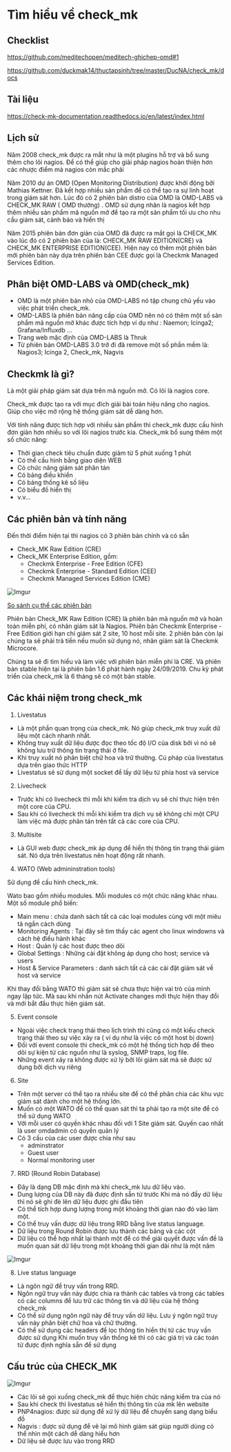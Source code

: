 # Tìm hiểu về check_mk

## Checklist

https://github.com/meditechopen/meditech-ghichep-omd#1

https://github.com/duckmak14/thuctapsinh/tree/master/DucNA/check_mk/docs

## Tài liệu

https://check-mk-documentation.readthedocs.io/en/latest/index.html

## Lịch sử

Năm 2008 check_mk được ra mắt như là một plugins hỗ trợ và bổ sung thêm cho lõi nagios. Để có thể giúp cho giải pháp nagios hoàn thiện hơn các nhược điểm mà nagios còn mắc phải

Năm 2010 dự án OMD (Open Monitoring Distribution) được khởi động bởi Mathias Kettner. Đã kết hợp nhiều sản phẩm để có thể tạo ra sự linh hoạt trong giám sát hơn. Lúc đó có 2 phiên bản distro của OMD là OMD-LABS và CHECK_MK RAW ( OMD thường) . OMD sử dụng nhân là nagios kết hợp thêm nhiều sản phẩm mã nguồn mở để tạo ra một sản phẩm tối ưu cho nhu cầu giám sát, cảnh báo và hiển thị

Năm 2015 phiên bản đơn giản của OMD đã được ra mắt gọi là CHECK_MK vào lúc đó có 2 phiên bản của là: CHECK_MK RAW EDITION(CRE) và CHECK_MK ENTERPRISE EDITION(CEE). Hiện nay có thêm một phiên bản mới phiên bản này dựa trên phiên bản CEE được gọi là Checkmk Managed Services Edition.

## Phân biệt OMD-LABS và OMD(check_mk)

- OMD là một phiên bản nhỏ của OMD-LABS nó tập chung chủ yếu vào việc phát triển check_mk.
- OMD-LABS là phiên bản nâng cấp của OMD nên nó có thêm một số sản phẩm mã nguồn mở khác được tích hợp ví dụ như : Naemon; Icinga2; Grafana/Influxdb …
- Trang web mặc định của OMD-LABS là Thruk
- Từ phiên bản OMD-LABS 3.0 trở đi đã remove một số phần mềm là: Nagios3; Icinga 2, Check_mk, Nagvis

## Checkmk là gì?

Là một giải pháp giám sát dựa trên mã nguồn mở. Có lõi là nagios core. 

Check_mk được tạo ra với mục đích giải bài toán hiệu năng cho nagios. Giúp cho việc mở rộng hệ thống giám sát dễ dàng hơn.

Với tính năng được tích hợp với nhiều sản phẩm thì check_mk được cấu hình đơn giản hơn nhiều so với lõi nagios trước kia. Check_mk bổ sung thêm một số chức năng:

- Thời gian check tiêu chuẩn được giảm từ 5 phút xuống 1 phút
- Có thể cấu hình bằng giao diện WEB
- Có chức năng giám sát phân tán
- Có bảng điều khiển
- Có bảng thống kê số liệu
- Có biểu đồ hiển thị
- v.v…

## Các phiên bản và tính năng

Đến thời điểm hiện tại thì nagios có 3 phiên bản chính và có sẵn

- Check_MK Raw Edition (CRE)
- Check_MK Enterprise Edition, gồm:
    - Checkmk Enterprise - Free Edition (CFE)
    - Checkmk Enterprise - Standard Edition (CEE)
    - Checkmk Managed Services Edition (CME)


![Imgur](https://i.imgur.com/xVDEiCl.png)

[So sánh cụ thể các phiên bản](https://checkmk.com/editions.html)


Phiên bản Check_MK Raw Edition (CRE) là phiên bản mã nguồn mở và hoàn toàn miễn phí, có nhân giám sát là Nagios. Phiên bản Checkmk Enterprise - Free Edition giới hạn chỉ giám sát 2 site, 10 host mỗi site. 2 phiên bản còn lại chúng ta sẽ phải trả tiền nếu muốn sử dụng nó, nhân giám sát là Checkmk Microcore.

Chúng ta sẽ đi tìm hiểu và làm việc với phiên bản miễn phí là CRE. Và phiên bản stable hiện tại là phiên bản 1.6 phát hành ngày 24/09/2019. Chu kỳ phát triển của check_mk là 6 tháng sẽ có một bản stable.

## Các khái niệm trong check_mk

1. Livestatus

- Là một phần quan trọng của check_mk. Nó giúp check_mk truy xuất dữ liệu một cách nhanh nhất.
- Không truy xuất dữ liệu được đọc theo tốc độ I/O của disk bởi vì nó sẽ không lưu trữ thông tin trạng thái ở file.
- Khi truy xuất nó phân biệt chữ hoa và trữ thường. Cú pháp của livestatus dựa trên giao thức HTTP
- Livestatus sẽ sử dụng một socket để lấy dữ liệu từ phía host và service

2. Livecheck

- Trước khi có livecheck thì mỗi khi kiểm tra dịch vụ sẽ chỉ thực hiện trên một core của CPU.
- Sau khi có livecheck thì mỗi khi kiểm tra dịch vụ sẽ không chỉ một CPU làm việc mà được phân tán trên tất cả các core của CPU.

3. Multisite

- Là GUI web được check_mk áp dụng để hiển thị thông tin trạng thái giám sát. Nó dựa trên livestatus nên hoạt động rất nhanh.

4. WATO (Web admininstration tools)

Sử dụng để cấu hình check_mk. 

Wato bao gồm nhiều modules. Mỗi modules có một chức năng khác nhau. Một số module phổ biến:
- Main menu : chứa danh sách tất cả các loại modules cùng với một miêu tả ngắn cách dùng
- Monitoring Agents : Tại đây sẽ tìm thấy các agent cho linux windowns và cách hệ điều hành khác
- Host : Quản lý các host được theo dõi
- Global Settings : Những cài đặt không áp dụng cho host; service và users
- Host & Service Parameters : danh sách tất cả các cài đặt giám sát về host và service

Khi thay đổi bằng WATO thì giám sát sẽ chưa thực hiện vai trò của mình ngay lập tức. Mà sau khi nhấn nút Activate changes mới thực hiện thay đổi và mới bắt đầu thực hiện giám sát.

5. Event console

- Ngoài việc check trạng thái theo lịch trình thì cũng có một kiểu check trạng thái theo sự việc xảy ra ( ví dụ như là việc có một host bị down)
- Đối với event console thì check_mk có một hệ thống tích hợp để theo dõi sự kiện từ các nguồn như là syslog, SNMP traps, log file.
- Những event xảy ra không được xử lý bởi lõi giám sát mà sẽ được sử dụng bởi dịch vụ riêng

6. Site

- Trên một server có thể tạo ra nhiều site để có thể phân chia các khu vực giám sát dành cho một hệ thống lớn.
- Muốn có một WATO để có thể quan sát thì ta phải tạo ra một site để có thể sử dụng WATO
- Với mỗi user có quyền khác nhau đối với 1 Site giám sát. Quyền cao nhất là user omdadmin có quyền quản lý
- Có 3 cấu của các user được chia như sau
    - adminstrator
    - Guest user
    - Normal monitoring user

7. RRD (Round Robin Database)

- Đây là dạng DB mặc định mà khi check_mk lưu dữ liệu vào.
- Dung lượng của DB này đã được định sẵn từ trước Khi mà nó đầy dữ liệu thì nó sẽ ghi đè lên dữ liệu được ghi đầu tiên
- Có thể tích hợp dung lượng trong một khoảng thời gian nào đó vào làm một.
- Có thể truy vấn được dữ liệu trong RRD bằng live status language.
- Dữ liệu trong Round Robin được lưu thành các bảng và các cột
- Dữ liệu có thể hợp nhất lại thành một để có thể giải quyết được vấn đề là muốn quan sát dữ liệu trong một khoảng thời gian dài như là một năm

![Imgur](https://i.imgur.com/4hTcTSF.png)

8. Live status language

- Là ngôn ngữ để truy vấn trong RRD.
- Ngôn ngữ truy vấn này được chia ra thành các tables và trong các tables có các columns để lưu trữ các thông tin và dữ liệu của hệ thống check_mk
- Có thể sử dụng ngôn ngữ này để truy vấn dữ liệu. Lưu ý ngôn ngữ truy vấn này phân biệt chữ hoa và chữ thường.
- Có thể sử dụng các headers để lọc thông tin hiển thị từ các truy vấn được sử dụng
Khi muốn truy vấn thống kê thì có các giá trị và các toán tử được định nghĩa sẵn để sử dụng

## Cấu trúc của CHECK_MK

![Imgur](https://i.imgur.com/rcIrS9Y.png)

- Các lõi sẽ gọi xuống check_mk để thực hiện chức năng kiểm tra của nó
- Sau khi check thì livestatus sẽ hiển thị thông tin của mk lên website
- PNP4nagios: được sử dụng để xử lý dữ liệu để chuyển sang dạng biểu đồ
- Nagvis : được sử dụng để vẽ lại mô hình giám sát giúp người dùng có thể nhìn một cách dễ dàng hiểu hơn
- Dữ liệu sẽ được lưu vào trong RRD